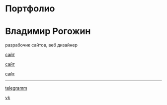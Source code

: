 # Портфолио

<h1>Владимир Рогожин</h1>

разрабочик сайтов, веб дизайнер

[сайт](https://manfbu.github.io/duble2/ "!")

[сайт](https://manfbu.github.io/OriginPay/ "!")

[сайт](https://manfbu.github.io/Stomotolog/ "!")

<hr>

[telegramm](t-do.ru/vlprog "тут телега")

[vk](https://vk.com/frontend24 "тут вк")




